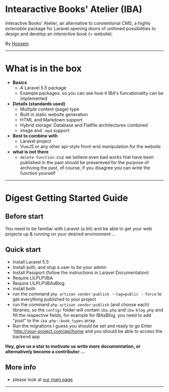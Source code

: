 # Intearactive Books' Atelier (IBA)

Interactive Books' Atelier, an alternative to conventional CMS, a highly extensible package for Laravel opening doors of unlitmed possibilities to design and develop an _interactive book_ (= website).

By [Hossein](http://lostideaslab.com/people/staff-co/hossein/)

------

# What is in the box

- **Basics**
    - A Laravel 5.5 package
    - Example packages: so you can see how it IBA's funcationality can be implemented
- **Details (standards used)**
    - Multiple content (page) type
    - Built in static website generation
    - HTML and Markdown support
    - Hybrid storage: Database and Flatfile architectures combined
    - image and `.mp4` support
- **Best to combine with**
    - Laravel project
    - VueJS or any other api-style front-end manipulation for the website
- **what is not there**
    - `delete function`: cuz we believe even bad works that have been published in the past should be presereved for the purpose of archiving the past, of course, if you disagree you can write the function yourself
    
-------

# Digest Getting Started Guide

## Before start

You need to be familiar with Laravel (a bit) and be able to get your web projects up & running on your desired environment ...

## Quick start

- Install Laravel 5.5
- Install auth, and stup a user to be your admin
- Install Passport (follow the instructions in Laravel Documentation)
- Require LILPLP\IBA
- Require LILPLP\IBAsBlog
- install both
- run the command `php artisan vendor:publish --tag=public --force` to get everything published to your project
- run the command `php artisan vendor:publish` (and choose each) libraries, so the `config/` folder will contain `iba.php` and `iba-blog.php` and fill the respective fields, for example for IBAsBlog, you need to add "post" to the `iba.php::book_types` array.
- Run the migrations
I guess you should be set and ready to go
Enter 'http://your-project.com/api/home and you should be able to access the backend app

**Hey, give us a star to motivate us write more documentation, or alternatively become a contributor ...**

## More info

- please look at [our main page](http://lostideaslab.com/pirates-lost-pearl/interactive-books-atelier/)

-------

